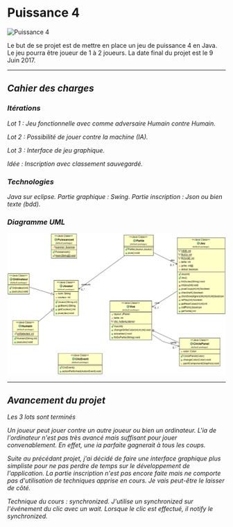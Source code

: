 # **Puissance 4** 
![Puissance 4](http://www.android-mt.com/wp-content/uploads/fgp/post/Puissance4LOGO.png)

Le but de se projet est de mettre en place un jeu de puissance 4 en Java. Le jeu pourra être joueur de 1 à 2 joueurs. La date final du projet est le 9 Juin 2017.

----------

## <i class="icon-book">Cahier des charges
### Itérations
Lot 1 : Jeu fonctionnelle avec comme adversaire Humain contre Humain.

Lot 2 : Possibilité de jouer contre la machine (IA).

Lot 3 : Interface de jeu graphique.

Idée : Inscription avec classement sauvegardé.

### Technologies
Java sur eclipse.
Partie graphique : Swing.
Partie inscription : Json ou bien texte (bdd).

### Diagramme UML

![enter image description here](https://github.com/Bleuh/Puissance4/blob/master/Puissance4.png "Diagramme de classe java puissance 4.png")

----------

## Avancement du projet

Les 3 lots sont terminés

Un joueur peut jouer contre un autre joueur ou bien un ordinateur.
L'ia de l'ordinateur n'est pas très avancé mais suffisant pour jouer convenablement.
En effet, une ia parfaite gagnerait à tous les coups.

Suite au précédant projet, j'ai décidé de faire une interface graphique plus simpliste pour ne pas perdre de temps sur le développement de l'application.
La partie inscription n'est pas encore faite mais ne comporte pas d'utilisation de techniques apprise en cours. Je vais peut-être le laisser de côté.

Technique du cours : synchronized.
J'utilise un synchronized sur l'événement du clic avec un wait.
Lorsque le clic est effectué, il notify le synchronized.